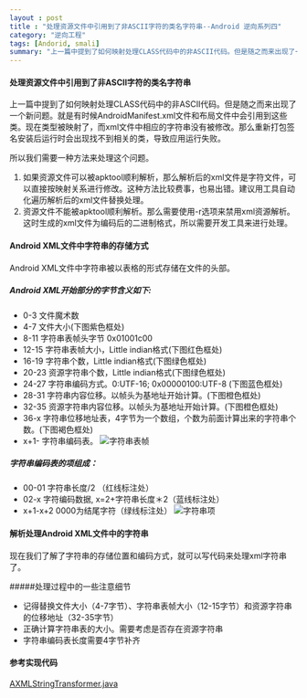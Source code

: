 ```yaml
---
layout : post
title : "处理资源文件中引用到了非ASCII字符的类名字符串--Android 逆向系列四"
category: "逆向工程"
tags: [Andorid, smali]
summary: "上一篇中提到了如何映射处理CLASS代码中的非ASCII代码。但是随之而来出现了一个新问题。就是有时候AndroidManifest.xml文件和布局文件中会引用到这些类。现在类型被映射了，而xml文件中相应的字符串没有被修改。那么重新打包签名安装后运行时会出现找不到相关的类，导致应用运行失败。现在我们就来解决这个问题。"
---
```



#### 处理资源文件中引用到了非ASCII字符的类名字符串

上一篇中提到了如何映射处理CLASS代码中的非ASCII代码。但是随之而来出现了一个新问题。就是有时候AndroidManifest.xml文件和布局文件中会引用到这些类。现在类型被映射了，而xml文件中相应的字符串没有被修改。那么重新打包签名安装后运行时会出现找不到相关的类，导致应用运行失败。

所以我们需要一种方法来处理这个问题。

1. 如果资源文件可以被apktool顺利解析，那么解析后的xml文件是字符文件，可以直接按映射关系进行修改。这种方法比较费事，也易出错。建议用工具自动化遍历解析后的xml文件替换处理。
2. 资源文件不能被apktool顺利解析。那么需要使用-r选项来禁用xml资源解析。这时生成的xml文件为编码后的二进制格式，所以需要开发工具来进行处理。

#### Android XML文件中字符串的存储方式
Android XML文件中字符串被以表格的形式存储在文件的头部。
##### Android XML开始部分的字节含义如下:

- 0-3 文件魔术数
- 4-7 文件大小(下图紫色框处)
- 8-11 字符串表帧头字节 0x01001c00
- 12-15 字符串表帧大小，Little indian格式(下图红色框处)
- 16-19 字符串个数，Little indian格式(下图绿色框处)
- 20-23 资源字符串个数，Little indian格式(下图绿色框处)
- 24-27 字符串编码方式。0:UTF-16; 0x00000100:UTF-8 (下图蓝色框处)
- 28-31 字符串内容位移。以帧头为基地址开始计算。(下图橙色框处)
- 32-35 资源字符串内容位移。以帧头为基地址开始计算。(下图橙色框处)
- 36-x 字符串位移地址表，4字节为一个数组，个数为前面计算出来的字符串个数。(下图褐色框处)
- x+1- 字符串编码表。
![字符串表帧](https://raw.githubusercontent.com/eriklu/eriklu.github.io/master/images/android_xml.png)

##### 字符串编码表的项组成：

- 00-01 字符串长度/2 （红线标注处）
- 02-x 字符编码数据, x=2+字符串长度＊2（蓝线标注处）
- x+1-x+2 0000为结尾字符（绿线标注处）
![字符串项](https://raw.githubusercontent.com/eriklu/eriklu.github.io/master/images/android_xml_string_item.png)

#### 解析处理Android XML文件中的字符串
现在我们了解了字符串的存储位置和编码方式，就可以写代码来处理xml字符串了。

#####处理过程中的一些注意细节

- 记得替换文件大小（4-7字节）、字符串表帧大小（12-15字节）和资源字符串的位移地址（32-35字节）
- 正确计算字符串表的大小。需要考虑是否存在资源字符串
- 字符串编码表长度需要4字节补齐

#### 参考实现代码
[AXMLStringTransformer.java](https://github.com/eriklu/SmaliDebugTool/blob/master/SmaliDebugTool/java/misc/AXMLStringTransformer.java)